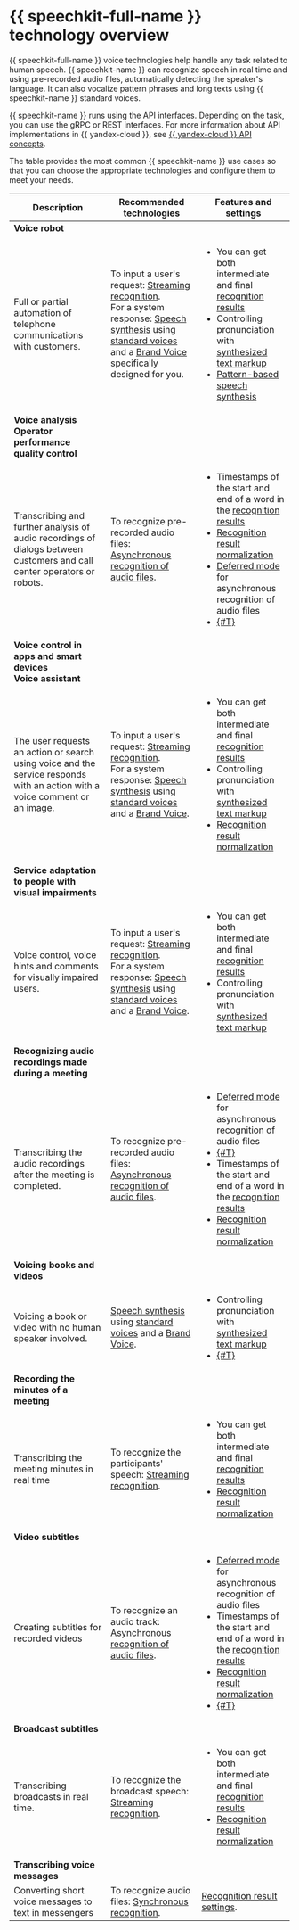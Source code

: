 # {{ speechkit-full-name }} technology overview

{{ speechkit-full-name }} voice technologies help handle any task related to human speech. {{ speechkit-name }} can recognize speech in real time and using pre-recorded audio files, automatically detecting the speaker's language. It can also vocalize pattern phrases and long texts using {{ speechkit-name }} standard voices.

{{ speechkit-name }} runs using the API interfaces. Depending on the task, you can use the gRPC or REST interfaces. For more information about API implementations in {{ yandex-cloud }}, see [{{ yandex-cloud }} API concepts](../api-design-guide/).

The table provides the most common {{ speechkit-name }} use cases so that you can choose the appropriate technologies and configure them to meet your needs.

| Description | Recommended technologies | Features and settings |
|---|---|---|
| **Voice robot** | | |
| Full or partial automation of telephone communications with customers. | To input a user's request: [Streaming recognition](stt/streaming.md). </br>For a system response: [Speech synthesis](tts/index.md) using [standard voices](tts/voices.md) and a [Brand Voice](tts/brand-voice/index.md) specifically designed for you. | <ul><li>You can get both intermediate and final [recognition results](stt/streaming.md#results})</li><li>Controlling pronunciation with [synthesized text markup](tts/index.md#markup)</li><li>[Pattern-based speech synthesis](tts/templates.md)</li></ul> |
| **Voice analysis</br>Operator performance quality control** |
| Transcribing and further analysis of audio recordings of dialogs between customers and call center operators or robots. | To recognize pre-recorded audio files: [Asynchronous recognition of audio files](stt/transcribation.md). | <ul><li>Timestamps of the start and end of a word in the [recognition results](stt/api/transcribation-api.md#get-result-response) </li><li>[Recognition result normalization](stt/api/transcribation-api.md#sendfile-params) </li><li>[Deferred mode](stt/transcribation.md#modes) for asynchronous recognition of audio files </li><li>[{#T}](concepts/limits.md)</li></ul> |
| **Voice control in apps and smart devices </br> Voice assistant** |
| The user requests an action or search using voice and the service responds with an action with a voice comment or an image. | To input a user's request: [Streaming recognition](stt/streaming.md). </br>For a system response: [Speech synthesis](tts/index.md) using [standard voices](tts/voices.md) and a [Brand Voice](tts/brand-voice/index.md). | <ul><li>You can get both intermediate and final [recognition results](stt/streaming.md#results})</li><li>Controlling pronunciation with [synthesized text markup](tts/index.md#markup)</li><li>[Recognition result normalization](stt-v3/api-ref/grpc/AsyncRecognizer/recognizeFile#speechkit.stt.v3.TextNormalizationOptions)</li></ul> |
| **Service adaptation to people with visual impairments** |
| Voice control, voice hints and comments for visually impaired users. | To input a user's request: [Streaming recognition](stt/streaming.md). </br>For a system response: [Speech synthesis](tts/index.md) using [standard voices](tts/voices.md) and a [Brand Voice](tts/brand-voice/index.md). | <ul><li>You can get both intermediate and final [recognition results](stt/streaming.md#results})</li><li>Controlling pronunciation with [synthesized text markup](tts/index.md#markup)</li></ul> |
| **Recognizing audio recordings made during a meeting** | | |
| Transcribing the audio recordings after the meeting is completed. | To recognize pre-recorded audio files: [Asynchronous recognition of audio files](stt/transcribation.md). | <ul><li>[Deferred mode](stt/transcribation.md#modes) for asynchronous recognition of audio files </li><li>[{#T}](concepts/limits.md) </li><li>Timestamps of the start and end of a word in the [recognition results](stt/api/transcribation-api.md#get-result-response) </li><li>[Recognition result normalization](stt/api/transcribation-api.md#sendfile-params)</li></ul> |
| **Voicing books and videos** | | |
| Voicing a book or video with no human speaker involved. | [Speech synthesis](tts/index.md) using [standard voices](tts/voices.md) and a [Brand Voice](tts/brand-voice/index.md). | <ul><li>Controlling pronunciation with [synthesized text markup](tts/index.md#markup)</li><li>[{#T}](concepts/limits.md)</li></ul> |
| **Recording the minutes of a meeting** | | |
| Transcribing the meeting minutes in real time | To recognize the participants' speech: [Streaming recognition](stt/streaming.md). | <ul><li>You can get both intermediate and final [recognition results](stt/streaming.md#results})</li><li>[Recognition result normalization](stt/api/transcribation-api.md#sendfile-params)</li></ul> |
| **Video subtitles** | | |
| Creating subtitles for recorded videos | To recognize an audio track: [Asynchronous recognition of audio files](stt/transcribation.md). | <ul><li>[Deferred mode](stt/transcribation.md#modes) for asynchronous recognition of audio files </li><li>Timestamps of the start and end of a word in the [recognition results](stt/api/transcribation-api.md#get-result-response) </li><li>[Recognition result normalization](stt/api/transcribation-api.md#sendfile-params) </li><li>[{#T}](concepts/limits.md)</li></ul> |
| **Broadcast subtitles** | | |
| Transcribing broadcasts in real time. | To recognize the broadcast speech: [Streaming recognition](stt/streaming.md). | <ul><li>You can get both intermediate and final [recognition results](stt/streaming.md#results})</li><li>[Recognition result normalization](stt/api/transcribation-api.md#sendfile-params)</li></ul> |
| **Transcribing voice messages** | | |
| Converting short voice messages to text in messengers | To recognize audio files: [Synchronous recognition](stt/request.md). | [Recognition result settings](stt/api/request-api.md#query_params). |
